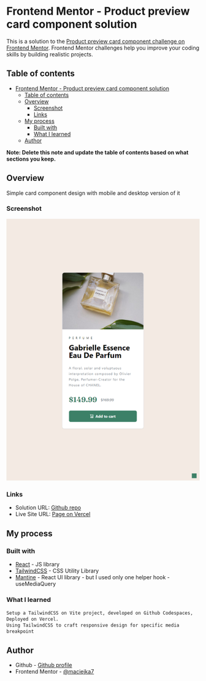 # Frontend Mentor - Product preview card component solution

This is a solution to the [Product preview card component challenge on Frontend Mentor](https://www.frontendmentor.io/challenges/product-preview-card-component-GO7UmttRfa). Frontend Mentor challenges help you improve your coding skills by building realistic projects. 

## Table of contents

- [Frontend Mentor - Product preview card component solution](#frontend-mentor---product-preview-card-component-solution)
  - [Table of contents](#table-of-contents)
  - [Overview](#overview)
    - [Screenshot](#screenshot)
    - [Links](#links)
  - [My process](#my-process)
    - [Built with](#built-with)
    - [What I learned](#what-i-learned)
  - [Author](#author)

**Note: Delete this note and update the table of contents based on what sections you keep.**

## Overview

Simple card component design with mobile and desktop version of it

### Screenshot

![Project preview](./screenshot.png)

### Links

- Solution URL: [Github repo](https://github.com/maciejka7/fm-product-card)
- Live Site URL: [Page on Vercel](https://fm-product-card.vercel.app/)

## My process

### Built with

- [React](https://reactjs.org/) - JS library
- [TailwindCSS](https://tailwindcss.com/) - CSS Utility Library
- [Mantine](https://mantine.dev/) - React UI library - but I used only one helper hook - useMediaQuery

### What I learned

    Setup a TailwindCSS on Vite project, developed on Github Codespaces, Deployed on Vercel.
    Using TailwindCSS to craft responsive design for specific media breakpoint



## Author

- Github - [Github profile](https://github.com/maciejka7)
- Frontend Mentor - [@maciejka7](https://www.frontendmentor.io/profile/maciejka7)

